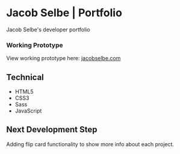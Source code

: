 # Jacob Selbe | Portfolio

Jacob Selbe's developer portfolio


### Working Prototype

View working prototype here: [jacobselbe.com](http://www.jacobselbe.com/)


## Technical

* HTML5
* CSS3
* Sass
* JavaScript


## Next Development Step

Adding flip card functionality to show more info about each project.